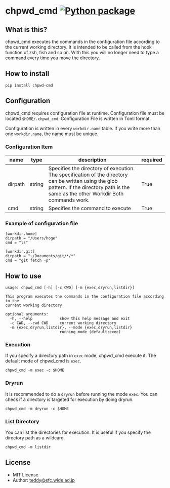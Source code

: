 # chpwd_cmd [![Python package](https://github.com/teddyyy/chpwd_cmd/workflows/Python%20package/badge.svg)](https://github.com/teddyyy/chpwd_cmd/actions)

## What is this?
chpwd_cmd executes the commands in the configuration file according to the
current working directory. It is intended to be called from the hook function of zsh, fish and so on. With this you will no longer need to type a command every time you move the directory.


## How to install
```
pip install chpwd-cmd
```


## Configuration
chpwd_cmd requires configuration file at runtime. Configuration file must be located `$HOME/.chpwd_cmd`. Configuration File is written in Toml format.

Configuration is written in every `workdir.name` table. If you write more than one `workdir.name`, the name must be unique.

### Configuration Item
|name|type|description|required|
|----|----|-----------|--------|
|dirpath|string|Specifies the directory of execution. The specification of the directory can be written using the glob pattern. If the directory path is the same as the other Workdir Both commands work.| True |
|cmd|string|Specifies the command to execute| True |

### Example of configuration file
```
[workdir.home]
dirpath = "/Users/hoge"
cmd = "ls"

[workdir.git]
dirpath = "~/Documents/git/*/*"
cmd = "git fetch -p"
```

## How to use
```
usage: chpwd_cmd [-h] [-c CWD] [-m {exec,dryrun,listdir}]

This program executes the commands in the configuration file according to the
current working directory

optional arguments:
  -h, --help            show this help message and exit
  -c CWD, --cwd CWD     current working directory
  -m {exec,dryrun,listdir}, --mode {exec,dryrun,listdir}
                        running mode (default:exec)
```

### Execution
If you specify a directory path in `exec` mode, chpwd_cmd execute it. The default mode of chpwd_cmd is `exec`.
```
chpwd_cmd -m exec -c $HOME
```

### Dryrun
It is recommended to do a `dryrun` before running the mode `exec`.
You can check if a directory is targeted for execution by doing dryrun.
```
chpwd_cmd -m dryrun -c $HOME
```

### List Directory
You can list the directories for execution. It is useful if you specify the directory path as a wildcard.
```
chpwd_cmd -m listdir
```

## License

- MIT License
- Author: teddy@sfc.wide.ad.jp
